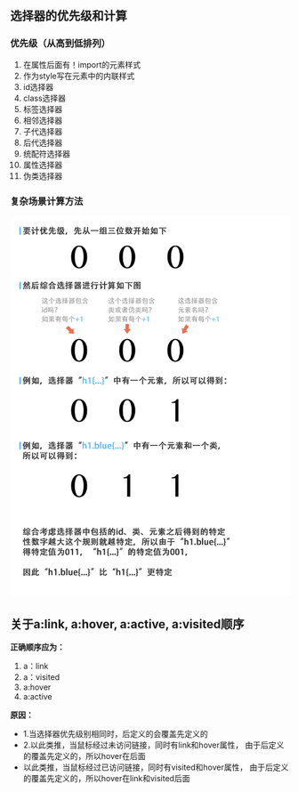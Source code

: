 ## **选择器的优先级和计算**
### **优先级**（从高到低排列）
1. 在属性后面有！import的元素样式
2. 作为style写在元素中的内联样式
3. id选择器
4. class选择器
5. 标签选择器
6. 相邻选择器
7. 子代选择器
8. 后代选择器
9. 统配符选择器
10. 属性选择器
11. 伪类选择器

### **复杂场景计算方法**

![](https://raw.githubusercontent.com/funny-man/zee-blong/master/HTML_CSS/002_%E9%80%89%E6%8B%A9%E5%99%A8%E4%BC%98%E5%85%88%E7%BA%A7/1535272011759_21.png)


## **关于a:link, a:hover, a:active, a:visited顺序**

**正确顺序应为：**

1. a：link
2. a：visited 
3. a:hover 
4. a:active

**原因：**

- 1.当选择器优先级别相同时，后定义的会覆盖先定义的
- 2.以此类推，当鼠标经过未访问链接，同时有link和hover属性，
由于后定义的覆盖先定义的，所以hover在后面
- 以此类推，当鼠标经过已访问链接，同时有visited和hover属性，
由于后定义的覆盖先定义的，所以hover在link和visited后面
